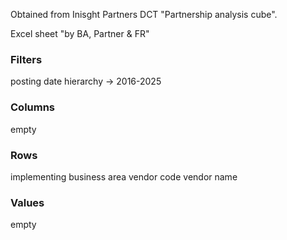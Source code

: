 Obtained from Inisght Partners DCT "Partnership analysis cube".

Excel sheet "by BA, Partner & FR"

### Filters 
posting date hierarchy -> 2016-2025

### Columns
empty

### Rows
implementing business area
vendor code
vendor name

### Values
empty